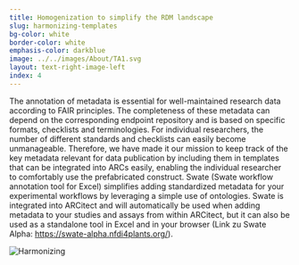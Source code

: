```yaml
---
title: Homogenization to simplify the RDM landscape
slug: harmonizing-templates
bg-color: white
border-color: white
emphasis-color: darkblue
image: ../../images/About/TA1.svg
layout: text-right-image-left
index: 4
---
```


The annotation of metadata is essential for well-maintained research data according to FAIR principles. 
The completeness of these metadata can depend on the corresponding endpoint repository and is based on specific formats, checklists and terminologies. 
For individual researchers, the number of different standards and checklists can easily become unmanageable. 
Therefore, we have made it our mission to keep track of the key metadata relevant for data publication by including them in templates that can be integrated into ARCs easily, enabling the individual researcher to comfortably use the prefabricated construct. 
Swate (Swate workflow annotation tool for Excel) simplifies adding standardized metadata for your experimental workflows by leveraging a simple use of ontologies. 
Swate is integrated into ARCitect and will automatically be used when adding metadata to your studies and assays from within ARCitect, but it can also be used as a standalone tool in Excel and in your browser (Link zu Swate Alpha: https://swate-alpha.nfdi4plants.org/).

![Harmonizing](harmonizing.png)
